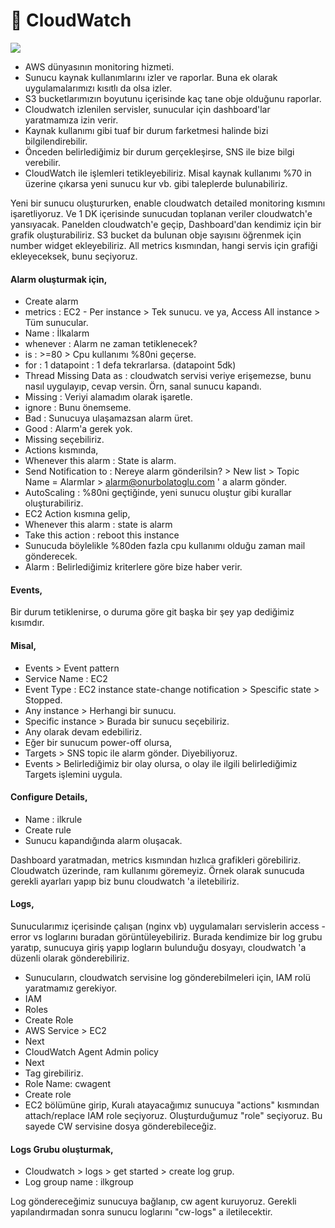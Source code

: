 # 🔭 CloudWatch

![](../.gitbook/assets/product-page-diagram\_Cloudwatch\_v4.55c15d1cc086395cbd5ad279a2f1fc37e8452e77.png)

* AWS dünyasının monitoring hizmeti.
* Sunucu kaynak kullanımlarını izler ve raporlar. Buna ek olarak uygulamalarımızı kısıtlı da olsa izler.
* S3 bucketlarımızın boyutunu içerisinde kaç tane obje olduğunu raporlar.
* Cloudwatch izlenilen servisler, sunucular için dashboard'lar yaratmamıza izin verir.
* Kaynak kullanımı gibi tuaf bir durum farketmesi halinde bizi bilgilendirebilir.
* Önceden belirlediğimiz bir durum gerçekleşirse, SNS ile bize bilgi verebilir.
* CloudWatch ile işlemleri tetikleyebiliriz. Misal kaynak kullanımı %70 in üzerine çıkarsa yeni sunucu kur vb. gibi taleplerde bulunabiliriz.

Yeni bir sunucu oluştururken, enable cloudwatch detailed monitoring kısmını işaretliyoruz. Ve 1 DK içerisinde sunucudan toplanan veriler cloudwatch'e yansıyacak. Panelden cloudwatch'e geçip, Dashboard'dan kendimiz için bir grafik oluşturabiliriz. S3 bucket da bulunan obje sayısını öğrenmek için number widget ekleyebiliriz. All metrics kısmından, hangi servis için grafiği ekleyeceksek, bunu seçiyoruz.

#### Alarm oluşturmak için,

* Create alarm
* metrics  : EC2  - Per instance > Tek sunucu. ve ya, Access All instance > Tüm sunucular.
* Name : İlkalarm
* whenever : Alarm ne zaman tetiklenecek?
* is : >=80 > Cpu kullanımı %80ni geçerse.
* for : 1 datapoint : 1 defa tekrarlarsa. (datapoint 5dk)
* Thread Missing Data as : cloudwatch servisi veriye erişemezse, bunu nasıl uygulayıp, cevap versin. Örn, sanal sunucu kapandı.
* Missing : Veriyi alamadım olarak işaretle.
* ignore : Bunu önemseme.
* Bad : Sunucuya ulaşamazsan alarm üret.
* Good : Alarm'a gerek yok.
* Missing seçebiliriz.
* Actions kısmında,
* Whenever this alarm : State is alarm.
* Send Notification to : Nereye alarm gönderilsin? > New list > Topic Name = Alarmlar > alarm@onurbolatoglu.com ' a alarm gönder.
* AutoScaling : %80ni geçtiğinde, yeni sunucu oluştur gibi kurallar oluşturabiliriz.
* EC2 Action kısmına gelip,
* Whenever this alarm : state is alarm
* Take this action : reboot this instance
* Sunucuda böylelikle %80den fazla cpu kullanımı olduğu zaman mail gönderecek.&#x20;
* Alarm : Belirlediğimiz kriterlere göre bize haber verir.

#### Events,

Bir durum tetiklenirse, o duruma göre git başka bir şey yap dediğimiz kısımdır.

#### Misal,

* Events > Event pattern
* Service Name : EC2
* Event Type :  EC2 instance state-change notification > Spescific state > Stopped.&#x20;
* Any instance > Herhangi bir sunucu.&#x20;
* Specific instance > Burada bir sunucu seçebiliriz.
* Any olarak devam edebiliriz.
* Eğer bir sunucum power-off olursa,
* Targets > SNS topic ile alarm gönder. Diyebiliyoruz.
* Events > Belirlediğimiz bir olay olursa, o olay ile ilgili belirlediğimiz Targets işlemini uygula.

#### Configure Details,

* Name : ilkrule
* Create rule
* Sunucu kapandığında alarm oluşacak.

Dashboard yaratmadan, metrics kısmından hızlıca grafikleri görebiliriz. Cloudwatch üzerinde, ram kullanımı göremeyiz. Örnek olarak sunucuda gerekli ayarları yapıp biz bunu cloudwatch 'a iletebiliriz.

#### Logs,

Sunucularımız içerisinde çalışan (nginx vb) uygulamaları servislerin access - error vs loglarını buradan görüntüleyebiliriz. Burada kendimize bir log grubu yaratıp, sunucuya giriş yapıp logların bulunduğu dosyayı, cloudwatch 'a düzenli olarak gönderebiliriz.

* Sunucuların, cloudwatch servisine log gönderebilmeleri için, IAM rolü yaratmamız gerekiyor.
* IAM
* Roles
* Create Role
* AWS Service > EC2
* Next
* CloudWatch Agent Admin policy
* Next
* Tag girebiliriz.
* Role Name: cwagent
* Create role
* EC2 bölümüne girip, Kuralı atayacağımız sunucuya "actions" kısmından attach/replace IAM role seçiyoruz. Oluşturduğumuz "role" seçiyoruz. Bu sayede CW servisine dosya gönderebileceğiz.

#### Logs Grubu oluşturmak,

* Cloudwatch > logs > get started > create log grup.
* Log group name : ilkgroup

Log göndereceğimiz sunucuya bağlanıp, cw agent kuruyoruz. Gerekli yapılandırmadan sonra sunucu loglarını "cw-logs" a iletilecektir.

